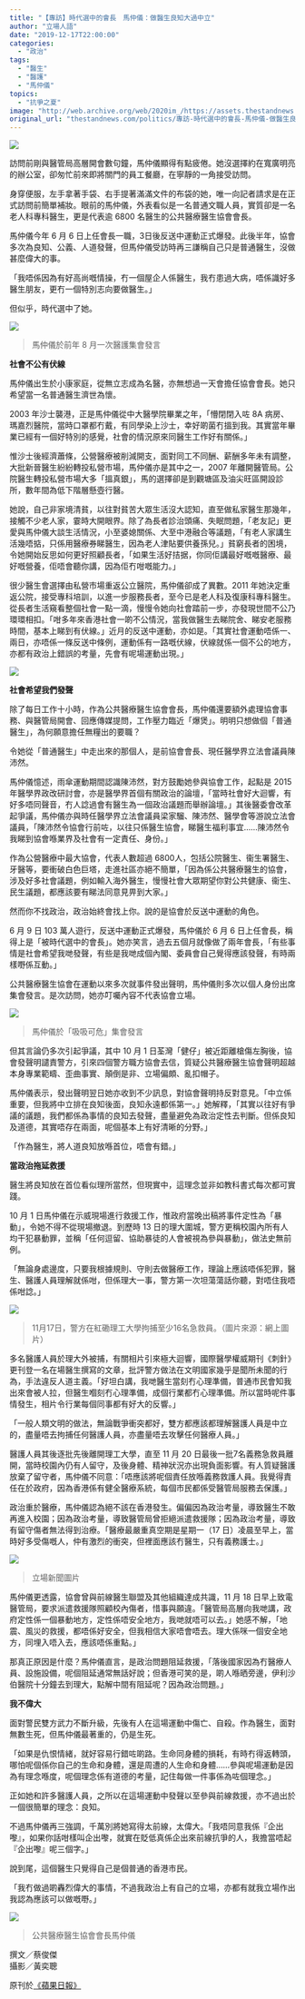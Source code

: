 ```yaml
---
title: "【專訪】時代選中的會長　馬仲儀：做醫生良知大過中立"
author: "立場人語"
date: "2019-12-17T22:00:00"
categories:
  - "政治"
tags:
  - "醫生"
  - "醫護"
  - "馬仲儀"
topics:
  - "抗爭之夏"
image: "http://web.archive.org/web/2020im_/https://assets.thestandnews.com/media/photos/20191217-12_jSeXf_Wi5xpct.png"
original_url: "thestandnews.com/politics/專訪-時代選中的會長-馬仲儀-做醫生良知大過中立"
---
```

![](http://web.archive.org/web/2020im_/https://assets.thestandnews.com/media/photos/20191217-12_jSeXf_Wi5xpct.png)

訪問前剛與醫管局高層開會數句鐘，馬仲儀顯得有點疲倦。她沒選擇約在寬廣明亮的辦公室，卻匆忙前來即將關門的員工餐廳，在寧靜的一角接受訪問。

身穿便服，左手拿著手袋、右手提著滿滿文件的布袋的她，唯一向記者請求是在正式訪問前簡單補妝。眼前的馬仲儀，外表看似是一名普通文職人員，實質卻是一名老人科專科醫生，更是代表逾 6800 名醫生的公共醫療醫生協會會長。

馬仲儀今年 6 月 6 日上任會長一職，3日後反送中運動正式爆發。此後半年，協會多次為良知、公義、人道發聲，但馬仲儀受訪時再三謙稱自己只是普通醫生，沒做甚麼偉大的事。

「我唔係因為有好高尚嘅情操，冇一個屋企人係醫生，我冇患過大病，唔係識好多醫生朋友，更冇一個特別志向要做醫生。」

但似乎，時代選中了她。

![](http://web.archive.org/web/2020im_/https://assets.thestandnews.com/media/photos/67483745_10161903326945265_1916874510141751296_o_RaGpl_QOsI9yq.jpg)
> 馬仲儀於前年 8 月一次醫護集會發言

**社會不公有伏線**

馬仲儀出生於小康家庭，從無立志成為名醫，亦無想過一天會擔任協會會長。她只希望當一名普通醫生濟世為懷。

2003 年沙士襲港，正是馬仲儀從中大醫學院畢業之年，「懵閉閉入咗 8A 病房、瑪嘉烈醫院，當時口罩都冇戴，有同學染上沙士，幸好啲菌冇搵到我。其實當年畢業已經有一個好特別的感覺，社會的情況原來同醫生工作好有關係。」

惟沙士後經濟蕭條，公營醫療被削減開支，面對同工不同酬、薪酬多年未有調整，大批新晉醫生紛紛轉投私營市場，馬仲儀亦是其中之一，2007 年離開醫管局。公院醫生轉投私營市場大多「搵真銀」，馬的選擇卻是到觀塘區及油尖旺區開設診所，數年間為低下階層懸壺行醫。

她說，自己非家境清貧，以往對貧苦大眾生活沒大認知，直至做私家醫生那幾年，接觸不少老人家，霎時大開眼界。除了為長者診治頭痛、失眠問題，「老友記」更愛與馬仲儀大談生活情況，小至婆媳關係、大至中港融合等議題，「有老人家講生活幾唔掂，只係用醫療券睇醫生，因為老人津貼要供養孫兒。」貧窮長者的困境，令她開始反思如何更好照顧長者，「如果生活好拮据，你同佢講最好嘅嘅醫療、最好嘅營養，佢唔會聽你講，因為佢冇咁嘅能力。」

很少醫生會選擇由私營市場重返公立醫院，馬仲儀卻成了異數。2011 年她決定重返公院，接受專科培訓，以進一步服務長者，至今已是老人科及復康科專科醫生。  
從長者生活窺看整個社會一點一滴，慢慢令她向社會踏前一步，亦發現世間不公乃環環相扣。「咁多年來香港社會一啲不公情況，當我做醫生去睇院舍、睇安老服務時間，基本上睇到有伏線。」近月的反送中運動，亦如是。「其實社會運動唔係一、兩日，亦唔係一條反送中條例，運動係有一路嘅伏線，伏線就係一個不公的地方，亦都有政治上錯誤的考量，先會有呢場運動出現。」

![](http://web.archive.org/web/2020im_/https://assets.thestandnews.com/media/photos/68801963_10218799641519834_7537667776278691840_o_ZY3y2_IBnTD.png)

**社會希望我們發聲**

除了每日工作十小時，作為公共醫療醫生協會會長，馬仲儀還要額外處理協會事務、與醫管局開會、回應傳媒提問，工作壓力臨近「爆煲」。明明只想做個「普通醫生」，為何願意擔任無糧出的要職？

令她從「普通醫生」中走出來的那個人，是前協會會長、現任醫學界立法會議員陳沛然。

馬仲儀憶述，雨傘運動期間認識陳沛然，對方鼓勵她參與協會工作，起點是 2015 年醫學界政改研討會，亦是醫學界首個有關政治的論壇，「當時社會好大迴響，有好多唔同聲音，冇人諗過會有醫生為一個政治議題而舉辦論壇。」其後醫委會改革起爭議，馬仲儀亦與時任醫學界立法會議員梁家騮、陳沛然、醫學會等游說立法會議員，「陳沛然令協會行前咗，以往只係醫生協會，睇醫生福利事宜……陳沛然令我睇到協會喺業界及社會有一定責任、身份。」

作為公營醫療中最大協會，代表人數超過 6800人，包括公院醫生、衞生署醫生、牙醫等，要衝破白色巨塔，走進社區亦絕不簡單，「因為係公共醫療醫生的協會，涉及好多社會議題，例如輸入海外醫生，慢慢社會大眾期望你對公共健康、衞生、民生議題，都應該要有睇法同意見畀到大家。」

然而你不找政治，政治始終會找上你。說的是協會於反送中運動的角色。

6 月 9 日 103 萬人遊行，反送中運動正式爆發，馬仲儀於 6 月 6 日上任會長，稱得上是「被時代選中的會長」。她亦笑言，過去五個月就像做了兩年會長，「有些事情是社會希望我哋發聲，有些是我哋成個內閣、委員會自己覺得應該發聲，有時兩樣嘢係互動。」

公共醫療醫生協會在運動以來多次就事件發出聲明，馬仲儀則多次以個人身份出席集會發言。是次訪問，她亦叮囑內容不代表協會立場。

![](http://web.archive.org/web/2020im_/https://assets.thestandnews.com/media/photos/78366253_10162460817565265_8713907010522841088_o_llZeY_K6Mm208.jpg)
> 馬仲儀於「吸吸可危」集會發言

但其言論仍多次引起爭議，其中 10 月 1 日荃灣「健仔」被近距離槍傷左胸後，協會發聲明譴責警方，引來四個警方職方協會去信，質疑公共醫療醫生協會聲明超越本身專業範疇、歪曲事實、顛倒是非、立場偏頗、亂扣帽子。

馬仲儀表示，發出聲明翌日她亦收到不少訊息，對協會聲明持反對意見。「中立係重要，但我將中立排在良知後面，良知永遠都係第一。」她解釋，「其實以往好有爭議的議題，我們都係為事情的良知去發聲，盡量避免為政治定性去判斷。但係良知及道德，其實唔存在兩面，呢個基本上有好清晰的分野。」

「作為醫生，將人道良知放喺首位，唔會有錯。」

**當政治拖延救援**

醫生將良知放在首位看似理所當然，但現實中，這理念並非如教科書式每次都可實踐。

10 月 1 日馬仲儀在示威現場進行救援工作，惟政府當晚出稿將事件定性為「暴動」，令她不得不從現場撤退。到歷時 13 日的理大圍城，警方更稱校園內所有人均干犯暴動罪，並稱「任何逗留、協助暴徒的人會被視為參與暴動」，做法史無前例。

「無論身處邊度，只要我根據規則、守則去做醫療工作，理論上應該唔係犯罪，醫生、醫護人員理解就係咁，但係理大一事，警方第一次坦蕩蕩話你聽，對唔住我唔係咁諗。」

![](http://web.archive.org/web/2020im_/https://assets.thestandnews.com/media/photos/Untitled-1-13_LmlgT_tEQoUWM.png)
> 11月17日，警方在紅磡理工大學拘捕至少16名急救員。（圖片來源：網上圖片）

多名醫護人員於理大外被捕，有關相片引來極大迴響，國際醫學權威期刊《刺針》更刊登一名在場醫生撰寫的文章，批評警方做法在文明國家幾乎是聞所未聞的行為，手法違反人道主義。「好坦白講，我哋醫生當刻冇心理準備，普通市民會知我出來會被人拉，但醫生嗰刻冇心理準備，成個行業都冇心理準備。所以當時呢件事情發生，相片令行業每個同事都有好大的反響。」

「一般人類文明的做法，無論戰爭衝突都好，雙方都應該都理解醫護人員是中立的，盡量唔去拘捕任何醫護人員，亦盡量唔去攻擊任何醫療人員。」

醫護人員其後逐批先後離開理工大學，直至 11 月 20 日最後一批7名義務急救員離開，當時校園內仍有人留守，及後身體、精神狀況亦出現負面影響。有人質疑醫護放棄了留守者，馬仲儀不同意：「唔應該將呢個責任放喺義務救護人員。我覺得責任在於政府，因為香港係有健全醫療系統，每個市民都係受醫管局服務去保護。」

政治重於醫療，馬仲儀認為絕不該在香港發生。偏偏因為政治考量，導致醫生不敢再進入校園；因為政治考量，導致醫管局曾拒絕派遣救援隊；因為政治考量，導致有留守傷者無法得到治療。「醫療最嚴重真空期是星期一（17 日）凌晨至早上，當時好多受傷嘅人，仲有激烈的衝突，但裡面應該冇醫生，只有義務護士。」

![](http://web.archive.org/web/2020im_/https://assets.thestandnews.com/media/photos/75407699_10156765412827544_1329526642808193024_o_hY72H_ZBE77iE.jpg)
> 立場新聞圖片

馬仲儀更透露，協會曾與前線醫生聯盟及其他組織達成共識，11 月 18 日早上致電醫管局，要求派遣救援隊照顧校內傷者，惜事與願違。「醫管局高層向我哋講，政府定性係一個暴動地方，定性係唔安全地方，我哋就唔可以去。」她感不解，「地震、風災的救援，都唔係好安全，但我相信大家唔會唔去。理大係咪一個安全地方，同埋入唔入去，應該唔係重點。」

那真正原因是什麼？馬仲儀直言，是政治問題阻延救援，「落後國家因為冇醫療人員、設施設備，呢個阻延通常無話好說；但香港可笑的是，啲人喺晒旁邊，伊利沙伯醫院十分鐘去到理大，點解中間有阻延呢？因為政治問題。」

**我不偉大**

面對警民雙方武力不斷升級，先後有人在這場運動中傷亡、自殺。作為醫生，面對無數生死，但馬仲儀最著重的，仍是生死。

「如果是仇恨情緒，就好容易行錯咗啲路。生命同身體的損耗，有時冇得返轉頭，哪怕呢個係你自己的生命和身體，還是周遭的人生命和身體……參與呢場運動是因為有理念喺度，呢個理念係有道德的考量，記住每做一件事係為咗個理念。」

正如她和許多醫護人員，之所以在這場運動中發聲以至參與前線救援，亦不過出於一個很簡單的理念：良知。

不過馬仲儀再三強調，千萬別將她寫得太前線，太偉大。「我唔同意我係『企出嚟』，如果你話咁樣叫企出嚟，就實在貶低真係企出來前線抗爭的人，我擔當唔起『企出嚟』呢三個字。」

說到尾，這個醫生只覺得自己是個普通的香港市民。

「我冇做過啲轟烈偉大的事情，不過我政治上有自己的立場，亦都有就我立場作出我認為應該可以做嘅嘢。」

![](http://web.archive.org/web/2020im_/https://assets.thestandnews.com/media/photos/78613660_10218805830169255_7102460200463892480_o_qlFTo_D1waDwd.jpg)
> 公共醫療醫生協會會長馬仲儀

撰文／蔡俊傑  
攝影／黃奕聰

原刊於[《蘋果日報》](http://web.archive.org/web/20210929064714/https://hk.news.appledaily.com/local/20191217/QDNB5E2MSX34ODZ47P6B4DVJPU/)